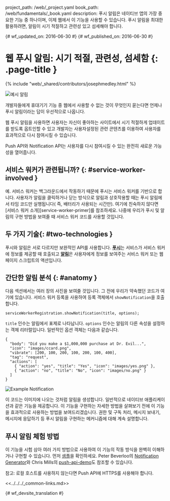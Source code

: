 project_path: /web/_project.yaml
book_path: /web/fundamentals/_book.yaml
description: 푸시 알림은 네이티브 앱의 가장 중요한 기능 중 하나이며, 이제 웹에서 이 기능을 사용할 수 있습니다. 푸시 알림을 최대한 활용하려면, 알림이 시기 적절하고 관련성 있고 섬세해야 합니다.

{# wf_updated_on: 2016-06-30 #}
{# wf_published_on: 2016-06-30 #}

# 웹 푸시 알림: 시기 적절, 관련성, 섬세함 {: .page-title }

{% include "web/_shared/contributors/josephmedley.html" %}


<img src="images/cc-good.png" alt="예시 알림" class="attempt-right">

개발자들에게 휴대기기 기능 중 웹에서 사용할 수 없는 것이 무엇인지 묻는다면
언제나 푸시 알림이라는 답이 우선적으로 나옵니다.

웹 푸시 알림을 사용하면 사용자는 자신이 좋아하는 사이트에서 시기 적절하게 업데이트를 받도록 옵트인할 수 있고
개발자는 사용자설정된 관련 콘텐츠를 이용하여 사용자를 효과적으로
다시 참여시킬 수 있습니다. 

Push API와 Notification API는 사용자를 다시 참여시킬 수 있는
완전히 새로운 가능성을 열어줍니다.

## 서비스 워커가 관련됩니까? {: #service-worker-involved }

예. 서비스 워커는 백그라운드에서 작동하기 때문에 푸시는 서비스 워커를
기반으로 합니다. 사용자가 알림을 클릭하거나 닫는 방식으로 알림과 상호작용할 때는 푸시 알림에서 타임 코드만 실행됩니다(
즉, 배터리가 사용되는 시간만).
   여기에 친숙하지 않다면
[서비스 워커 소개][service-worker-primer]를 참조하세요. 나중에 우리가 푸시 및 알림의
구현 방법을 보여줄 때 서비스 워커 코드를
사용할 것입니다.

## 두 가지 기술{: #two-technologies }

푸시와 알림은 서로 다르지만 보완적인 API를 사용합니다.
[**푸시**](https://developer.mozilla.org/en-US/docs/Web/API/Push_API)는
서비스가 서비스 워커에 정보를 제공할 때 호출되고
[**알림**](https://developer.mozilla.org/en-US/docs/Web/API/Notifications_API)은
 사용자에게 정보를 보여주는 서비스 워커 또는 웹 페이지 스크립트의
액션입니다.

## 간단한 알림 분석 {: #anatomy }

다음 섹션에서는 여러 장의 사진을 보여줄 것입니다.
그 전에 우리가 약속했던 코드가 여기에 있습니다. 서비스 워커 등록을 사용하여
등록 객체에서 `showNotification`을 호출합니다.


    serviceWorkerRegistration.showNotification(title, options);
    

`title` 인수는 알림에서 표제로 나타납니다. `options`
인수는 알림의 다른 속성을 설정하는 객체 리터럴입니다.
일반적인 옵션 객체는 다음과 같습니다.


    {
      "body": "Did you make a $1,000,000 purchase at Dr. Evil...",
      "icon": "images/ccard.png",
      "vibrate": [200, 100, 200, 100, 200, 100, 400],
      "tag": "request",
      "actions": [
        { "action": "yes", "title": "Yes", "icon": "images/yes.png" },
        { "action": "no", "title": "No", "icon": "images/no.png" }
      ]
    }
    
<img src="images/cc-good.png" alt="Example Notification" class="attempt-right">

이 코드는 이미지에 나오는 것처럼 알림을 생성합니다. 일반적으로
네이티브 애플리케이션과 같은 기능을 제공합니다. 이 기능을 구현하는 자세한 방법을
살펴보기 전에 이 기능을 효과적으로 사용하는 방법을
보여드리겠습니다.   권한 및 구독 처리, 메시지 보내기, 메시지에 응답하기 등 푸시 알림을 구현하는
메커니즘에 대해
계속 설명합니다.

## 푸시 알림 체험 방법

이 기능을 시험 삼아 여러 가지 방법으로 사용하여 이 기능의 작동 방식을 완벽히 이해하거나 구현할 수 있습니다. 먼저 [샘플](https://github.com/GoogleChrome/samples/tree/gh-pages/push-messaging-and-notifications)을 확인하세요. Peter Beverloo의 [Notification Generator](https://tests.peter.sh/notification-generator/)와 Chris Mills의 [push-api-demo](https://github.com/chrisdavidmills/push-api-demo)도 참조할 수 있습니다.

참고: 로컬 호스트를 사용하지 않는다면 Push API에 HTTPS를 사용해야 합니다.

<<../../../_common-links.md>>


{# wf_devsite_translation #}
